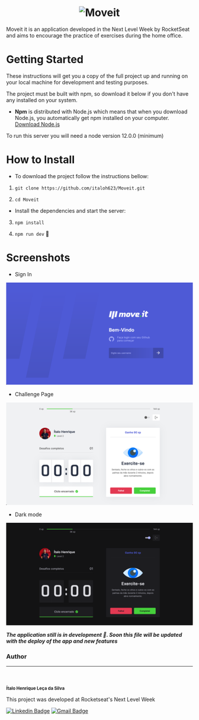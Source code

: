 <h1 align="center">

<img src="https://raw.githubusercontent.com/italoh623/Moveit/master/public/icons/logo-full.svg" alt="Moveit" />

</h1>

Moveit it is an application developed in the Next Level Week by RocketSeat and aims to encourage the practice of exercises during the home office.


# Getting Started 


These instructions will get you a copy of the full project up and running on your local machine for development and testing purposes.

The project must be built with npm, so download it below if you don't have any installed on your system.

* **Npm** is distributed with Node.js which means that when you download Node.js, you automatically get npm installed on your computer. [Download Node.js](https://nodejs.org/en/download/)

To run this server you will need a node version 12.0.0 (minimum) 

# How to Install

* To download the project follow the instructions bellow:


1. `git clone https://github.com/italoh623/Moveit.git`

2. `cd Moveit`

* Install the dependencies and start the server:

3. `npm install`

4. `npm run dev` 🥳

# Screenshots 

* Sign In 

![](https://raw.githubusercontent.com/italoh623/Moveit/master/screenshots/signIn.png)

* Challenge Page 

![](https://raw.githubusercontent.com/italoh623/Moveit/master/screenshots/challenge.png)

* Dark mode 

![](https://raw.githubusercontent.com/italoh623/Moveit/master/screenshots/darkMode.png)


***The application still is in development 🚧. Soon this file will be updated with the deploy of the app and new features***

### Author

---

<img style="border-radius: 50%;" src="https://github.com/italoh623.png" width="80px;" alt="" />


<sub><b>Ítalo Henrique Leça da Silva</b></sub>

This project was developed at Rocketseat's Next Level Week 

[![Linkedin Badge](https://img.shields.io/badge/-@italo-blue?style=flat-square&logo=Linkedin&logoColor=white&link=https://www.linkedin.com/in/gitirana/)](https://www.linkedin.com/in/italo-leca/) [![Gmail Badge](https://img.shields.io/badge/-italohenrique014@gmail.com-c14438?style=flat-square&logo=Gmail&logoColor=white&link=mailto:italohenrique014@gmail.com)](mailto:italohenrique014@gmail.com)
